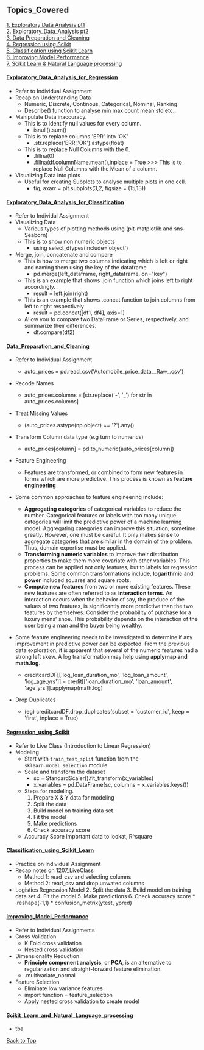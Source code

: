 <!-- Revision Section Starts -->
## Topics_Covered


<!-- Add link to the sections -->
[1. Exploratory Data Analysis pt1](#Exploratory_Data_Analysis_for_Regression) <br>
[2. Exploratory_Data_Analysis pt2](#Exploratory_Data_Analysis_for_Classification) <br>
[3. Data Preparation and Cleaning](#Data_Preparation_and_Cleaning) <br>
[4. Regression using Scikit](#Regression_using_Scikit) <br>
[5. Classification using Scikit Learn](#Classification_using_Scikit_Learn) <br> 
[6. Improving Model Performance](#Improving_Model_Performance) <br>
[7. Scikit Learn & Natural Language processing](#Scikit_Learn_and_Natural_Language_processing) <br>  

<!-- ABOUT Section Ends -->


#### [Exploratory_Data_Analysis_for_Regression](https://github.com/mommafish/BCG_Rise/tree/main/ML_Library/Intro_to_ML/1130_Exploratory_Data_Analysis_(EDA)_for_regression_1)
* Refer to Individual Assignment
* Recap on Understanding Data
    * Numeric, Discrete, Continous, Categorical, Nominal, Ranking
    * Describe() function to analyse min max count mean std etc..
* Manipulate Data inaccuracy.
    * This is to identify null values for every column.
        * isnull().sum() 
    * This is to replace columns 'ERR' into 'OK'
        * .str.replace('ERR','OK').astype(float)
    * This is to replace Null Columns with the 0.
        * .fillna(0)
        * .fillna(df.columnName.mean(),inplace = True >>> This is to replace Null Columns with the Mean of a column.
* Visualizing Data into plots
    * Useful for creating Subplots to analyse multiple plots in one cell.
        * fig, axarr = plt.subplots(3,2, figsize = (15,13))


#### [Exploratory_Data_Analysis_for_Classification](https://github.com/mommafish/BCG_Rise/tree/main/ML_Library/Intro_to_ML/1201_Exploratory_Data_Analysis_(EDA)_for_Classification_pt2)
* Refer to Individal Assignment
* Visualizing Data
    * Various types of plotting methods using (plt-matplotlib and sns-Seaborn)
    * This is to show non numeric objects
        * using select_dtypes(include='object')
* Merge, join, concatenate and compare
    * This is how to merge two columns indicating which is left or right and naming them using the key of the dataframe
        * pd.merge(left_dataframe, right_dataframe, on="key")
    * This is an example that shows .join function which joins left to right accordingly.
        * result = left.join(right)
    * This is an example that shows .concat function to join columns from left to right respectively
        * result = pd.concat([df1, df4], axis=1)
    * Allow you to compare two DataFrame or Series, respectively, and summarize their differences.
        * df.compare(df2) 


#### [Data_Preparation_and_Cleaning](https://github.com/mommafish/BCG_Rise/tree/main/ML_Library/Intro_to_ML/1202_Data_Preparation_and_Cleaning)
* Refer to Individual Assignment
    * auto_prices = pd.read_csv('Automobile_price_data__Raw_.csv')
* Recode Names
    * auto_prices.columns = [str.replace('-', '_') for str in auto_prices.columns]
* Treat Missing Values
    * (auto_prices.astype(np.object) == '?').any()
* Transform Column data type (e.g turn to numerics)
    * auto_prices[column] = pd.to_numeric(auto_prices[column])

* Feature Engineering
    * Features are transformed, or combined to form new features in forms which are more predictive. This process is known as **feature engineering**
* Some common approaches to feature engineering include:
    * **Aggregating categories** of categorical variables to reduce the number. Categorical features or labels with too many unique categories will limit the predictive power of a machine learning model. Aggregating categories can improve this situation, sometime greatly. However, one must be careful. It only makes sense to aggregate categories that are similar in the domain of the problem. Thus, domain expertise must be applied. 
    * **Transforming numeric variables** to improve their distribution properties to make them more covariate with other variables. This process can be applied not only features, but to labels for regression problems. Some common transformations include, **logarithmic** and **power** included squares and square roots. 
    * **Compute new features** from two or more existing features. These new features are often referred to as **interaction terms**. An interaction occurs when the behavior of say, the produce of the values of two features, is significantly more predictive than the two features by themselves. Consider the probability of purchase for a luxury mens' shoe. This probability depends on the interaction of the user being a man and the buyer being wealthy.
* Some feature engineering needs to be investigated to determine if any improvement in predictive power can be expected. From the previous data exploration, it is apparent that several of the numeric features had a strong left skew. A log transformation may help using **applymap and math.log**.
    * creditcardDF[['log_loan_duration_mo', 'log_loan_amount', 'log_age_yrs']] = credit[['loan_duration_mo', 'loan_amount', 'age_yrs']].applymap(math.log)

* Drop Duplicates
    * (eg) creditcardDF.drop_duplicates(subset = 'customer_id', keep = 'first', inplace = True)

#### [Regression_using_Scikit](https://github.com/mommafish/BCG_Rise/tree/main/ML_Library/Intro_to_ML/1206_Regression_using_Scikit)
* Refer to Live Class (Introduction to Linear Regression)
* Modeling
    * Start with `train_test_split` function from the `sklearn.model_selection` module
    * Scale and transform the dataset
        * sc = StandardScaler().fit_transform(x_variables)
        * x_variables = pd.DataFrame(sc, columns = x_variables.keys())
    * Steps for modeling.
        1. Prepare X & Y data for modeling
        2. Split the data
        3. Build model on training data set
        4. Fit the model
        5. Make predictions
        6. Check accuracy score 
    * Accuracy Score important data to lookat, R^square


#### [Classification_using_Scikit_Learn](https://github.com/mommafish/BCG_Rise/tree/main/ML_Library/Intro_to_ML/1207_Classification_using_Scikit_Learn)
* Practice on Individual Assignment
* Recap notes on 1207_LiveClass
    * Method 1: read_csv and selecting columns
    * Method 2: read_csv and drop unwated columns
* Logistics Regression Model
    2. Split the data
    3. Build model on training data set
    4. Fit the model
    5. Make predictions
    6. Check accuracy score 
        * .reshape(-1,1)
        * confusion_metrix(ytest, ypred)


#### [Improving_Model_Performance](https://github.com/mommafish/BCG_Rise/tree/main/ML_Library/Intro_to_ML/1208_Improving_Model_Performance)
* Refer to Individual Assignments
* Cross Validation
    * K-Fold cross validation
    * Nested cross validation
* Dimensionality Reduction
    * **Principle component analysis**, or **PCA**, is an alternative to regularization and straight-forward feature elimination.
    * .multivariate_normal
* Feature Selection
    * Eliminate low variance features
    * import function = feature_selection
    * Apply nested cross validation to create model


#### [Scikit_Learn_and_Natural_Language_processing](https://github.com/mommafish/BCG_Rise/tree/main/ML_Library/Intro_to_ML/1213_ScikitLearn_&_Natural_Language_processing)
* tba



<!-- Revision Section Ends -->
[Back to Top](#Topics_Covered)

